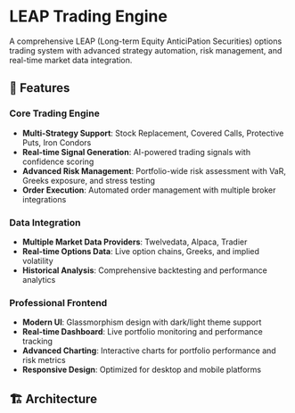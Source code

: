 # LEAP Trading Engine

A comprehensive LEAP (Long-term Equity AnticiPation Securities) options trading system with advanced strategy automation, risk management, and real-time market data integration.

## 🚀 Features

### Core Trading Engine
- **Multi-Strategy Support**: Stock Replacement, Covered Calls, Protective Puts, Iron Condors
- **Real-time Signal Generation**: AI-powered trading signals with confidence scoring
- **Advanced Risk Management**: Portfolio-wide risk assessment with VaR, Greeks exposure, and stress testing
- **Order Execution**: Automated order management with multiple broker integrations

### Data Integration
- **Multiple Market Data Providers**: Twelvedata, Alpaca, Tradier
- **Real-time Options Data**: Live option chains, Greeks, and implied volatility
- **Historical Analysis**: Comprehensive backtesting and performance analytics

### Professional Frontend
- **Modern UI**: Glassmorphism design with dark/light theme support
- **Real-time Dashboard**: Live portfolio monitoring and performance tracking
- **Advanced Charting**: Interactive charts for portfolio performance and risk metrics
- **Responsive Design**: Optimized for desktop and mobile platforms

## 🏗️ Architecture

